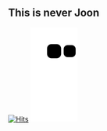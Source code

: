 ## This is never Joon
[![Hits](https://hits.seeyoufarm.com/api/count/incr/badge.svg?url=https%3A%2F%2Fgithub.com%2Fapnalkkamkkamhanjoon&count_bg=%2300B5FF&title_bg=%23555555&icon=&icon_color=%23FF0000&title=hits&edge_flat=false)](https://hits.seeyoufarm.com)
![snake gif](https://github.com/apnalkkamkkamhanjoon/apnalkkamkkamhanjoon/blob/output/github-contribution-grid-snake.svg)
